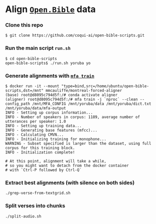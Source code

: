 # Align [`Open.Bible`](https://open.bible/) data

### Clone this repo

```
$ git clone https://github.com/coqui-ai/open-bible-scripts.git
```

### Run the main script `run.sh`

```
$ cd open-bible-scripts
open-bible-scripts$ ./run.sh yoruba yo
```

### Generate alignments with [`mfa train`](https://montreal-forced-aligner.readthedocs.io/en/latest/user_guide/workflows/train_acoustic_model.html)

```
$ docker run -it --mount "type=bind,src=/home/ubuntu/open-bible-scripts,dst=/mnt" mmcauliffe/montreal-forced-aligner
(base) root@d8095c794d5f:/# conda activate aligner
(aligner) root@d8095c794d5f:/# mfa train -j `nproc` --clean --config_path /mnt/MFA_CONFIG /mnt/yoruba/data /mnt/yoruba/dict.txt /mnt/yoruba/data/mfa-output
INFO - Setting up corpus information...
INFO - Number of speakers in corpus: 1189, average number of utterances per speaker: 1.0
INFO - Setting up training data...
INFO - Generating base features (mfcc)...
INFO - Calculating CMVN...
INFO - Initializing training for monophone...
WARNING - Subset specified is larger than the dataset, using full corpus for this training block.
INFO - Initialization complete!

# At this point, alignment will take a while,
# so you might want to detach from the docker container 
# with `Ctrl-P followed by Ctrl-Q`

```

### Extract best alignments (with silence on both sides)

```
./grep-verse-from-textgrid.sh
```

### Split verses into chunks

```
./split-audio.sh
```
